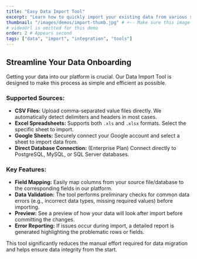 ```yaml
---
title: "Easy Data Import Tool"
excerpt: "Learn how to quickly import your existing data from various sources using our intuitive import tool."
thumbnail: "/images/demos/import-thumb.jpg" # <-- Make sure this image exists in public/images/demos/
# videoUrl is omitted for this demo
order: 2 # Appears second
tags: ["data", "import", "integration", "tools"]
---
```


## Streamline Your Data Onboarding

Getting your data into our platform is crucial. Our Data Import Tool is designed to make this process as simple and efficient as possible.

### Supported Sources:

* **CSV Files:** Upload comma-separated value files directly. We automatically detect delimiters and headers in most cases.
* **Excel Spreadsheets:** Supports both `.xls` and `.xlsx` formats. Select the specific sheet to import.
* **Google Sheets:** Securely connect your Google account and select a sheet to import data from.
* **Direct Database Connection:** (Enterprise Plan) Connect directly to PostgreSQL, MySQL, or SQL Server databases.

### Key Features:

* **Field Mapping:** Easily map columns from your source file/database to the corresponding fields in our platform.
* **Data Validation:** The tool performs preliminary checks for common data errors (e.g., incorrect data types, missing required values) before importing.
* **Preview:** See a preview of how your data will look after import before committing the changes.
* **Error Reporting:** If issues occur during import, a detailed report is generated highlighting the problematic rows or fields.

This tool significantly reduces the manual effort required for data migration and helps ensure data integrity from the start.